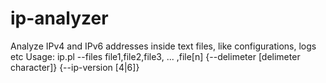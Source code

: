 # ip-analyzer
Analyze IPv4 and IPv6 addresses inside text files, like configurations, logs etc
Usage: ip.pl --files file1,file2,file3, ... ,file[n] {--delimeter [delimeter character]} {--ip-version [4|6]}
